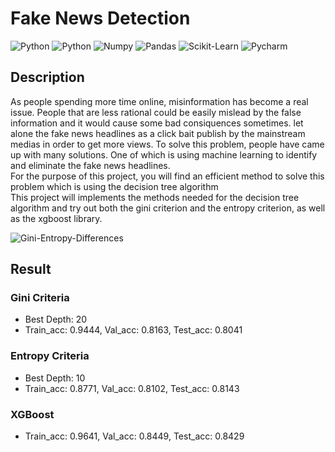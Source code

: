 # Fake News Detection
<img alt="Python" src="https://img.shields.io/badge/python-%2314354C.svg?style=for-the-badge&logo=python&logoColor=white"/> <img alt="Python" src="https://img.shields.io/badge/numpy-%23013243.svg?style=for-the-badge&logo=numpy&logoColor=white" />  <img alt="Numpy" 
src="https://img.shields.io/badge/pandas-%23150458.svg?style=for-the-badge&logo=pandas&logoColor=white" />  <img alt="Pandas" 
src="https://img.shields.io/badge/scikit--learn-%23F7931E.svg?style=for-the-badge&logo=scikit-learn&logoColor=white" /> <img alt="Scikit-Learn" 
src="https://img.shields.io/badge/pycharm-143?style=for-the-badge&logo=pycharm&logoColor=black&color=00b35a&labelColor=00b35a" /> <img alt="Pycharm" 
src="https://img.shields.io/badge/Jupyter-%23F37626.svg?style=for-the-badge&logo=Jupyter&logoColor=white" /> 

## Description
As people spending more time online, misinformation has become a real issue. People that are less rational could be easily mislead by the false information and it would cause some bad consiquences sometimes. let alone the fake news headlines as a click bait publish by the mainstream medias in order to get more views. To solve this problem, people have came up with many solutions. One of which is using machine learning to identify and eliminate the fake news headlines.\
For the purpose of this project, you will find an efficient method to solve this problem which is using the decision tree algorithm\
This project will implements the methods needed for the decision tree algorithm and try out both the gini criterion and the entropy criterion, as well as the xgboost library. 

![Gini-Entropy-Differences](https://media.geeksforgeeks.org/wp-content/uploads/20200620180439/Gini-Impurity-vs-Entropy.png)

## Result
### Gini Criteria  
- Best Depth: 20
- Train_acc: 0.9444, Val_acc: 0.8163, Test_acc: 0.8041
### Entropy Criteria  
- Best Depth: 10
- Train_acc: 0.8771, Val_acc: 0.8102, Test_acc: 0.8143
### XGBoost
- Train_acc: 0.9641, Val_acc: 0.8449, Test_acc: 0.8429
